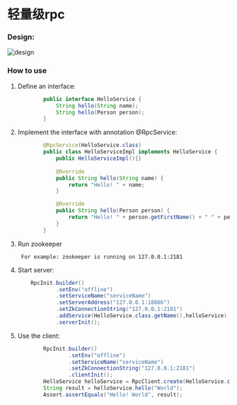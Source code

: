 # 轻量级rpc
### Design:
![design](https://pic1.58cdn.com.cn/p1/big/n_v2f60ebe688293431288861996682c2429.jpg)
### How to use

1. Define an interface:
    ```java
            public interface HelloService { 
                String hello(String name); 
                String hello(Person person);
            }
    ```

2. Implement the interface with annotation @RpcService:
    ```java
            @RpcService(HelloService.class)
            public class HelloServiceImpl implements HelloService {
                public HelloServiceImpl(){}
                
                @Override
                public String hello(String name) {
                    return "Hello! " + name;
                }
    
                @Override
                public String hello(Person person) {
                    return "Hello! " + person.getFirstName() + " " + person.getLastName();
                }
            }
    ```

3. Run zookeeper

        For example: zookeeper is running on 127.0.0.1:2181

4. Start server:
    ```java
        RpcInit.builder()
                .setEnv("offline")
                .setServiceName("serviceName")
                .setServerAddress("127.0.0.1:18866")
                .setZkConnectionString("127.0.0.1:2181")
                .addService(HelloService.class.getName(),helloService)
                .serverInit();
    ```


5. Use the client:
    ```java
            RpcInit.builder()
                    .setEnv("offline")
                    .setServiceName("serviceName")
                    .setZkConnectionString("127.0.0.1:2181")
                    .clientInit();
            HelloService helloService = RpcClient.create(HelloService.class);
            String result = helloService.hello("World");
            Assert.assertEquals("Hello! World", result);
    ```

